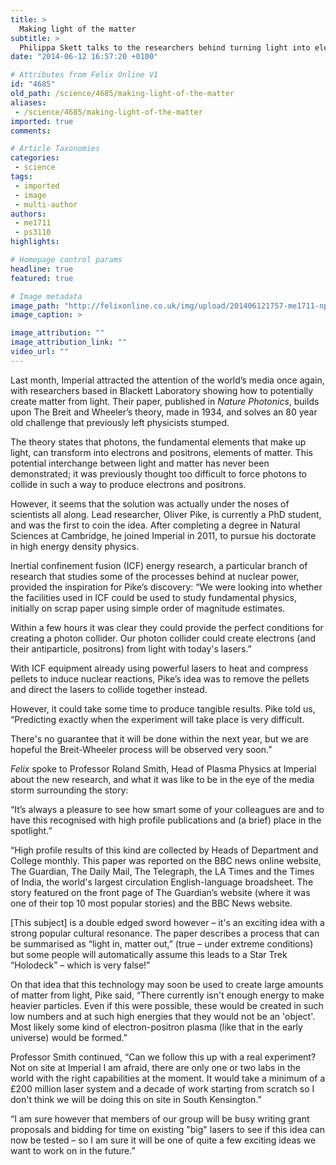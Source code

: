```yaml
---
title: >
  Making light of the matter
subtitle: >
  Philippa Skett talks to the researchers behind turning light into electrons
date: "2014-06-12 16:57:20 +0100"

# Attributes from Felix Online V1
id: "4685"
old_path: /science/4685/making-light-of-the-matter
aliases:
 - /science/4685/making-light-of-the-matter
imported: true
comments:

# Article Taxonomies
categories:
 - science
tags:
 - imported
 - image
 - multi-author
authors:
 - me1711
 - ps3110
highlights:

# Homepage control params
headline: true
featured: true

# Image metadata
image_path: "http://felixonline.co.uk/img/upload/201406121757-me1711-nphoton.2014.118-f1.jpg"
image_caption: >

image_attribution: ""
image_attribution_link: ""
video_url: ""
---
```


Last month, Imperial attracted the attention of the world’s media once again, with researchers based in Blackett Laboratory showing how to potentially create matter from light. Their paper, published in _Nature Photonics_, builds upon The Breit and Wheeler’s theory, made in 1934, and solves an 80 year old challenge that previously left physicists stumped.

The theory states that photons, the fundamental elements that make up light, can transform into electrons and positrons, elements of matter. This potential interchange between light and matter has never been demonstrated; it was previously thought too difficult to force photons to collide in such a way to produce electrons and positrons.

However, it seems that the solution was actually under the noses of scientists all along. Lead researcher, Oliver Pike, is currently a PhD student, and was the first to coin the idea. After completing a degree in Natural Sciences at Cambridge, he joined Imperial in 2011, to pursue his doctorate in high energy density physics.

Inertial confinement fusion (ICF) energy research, a particular branch of research that studies some of the processes behind at nuclear power, provided the inspiration for Pike’s discovery: “We were looking into whether the facilities used in ICF could be used to study fundamental physics, initially on scrap paper using simple order of magnitude estimates.

Within a few hours it was clear they could provide the perfect conditions for creating a photon collider. Our photon collider could create electrons (and their antiparticle, positrons) from light with today's lasers.”

With ICF equipment already using powerful lasers to heat and compress pellets to induce nuclear reactions, Pike’s idea was to remove the pellets and direct the lasers to collide together instead.

However, it could take some time to produce tangible results. Pike told us, “Predicting exactly when the experiment will take place is very difficult.

There's no guarantee that it will be done within the next year, but we are hopeful the Breit-Wheeler process will be observed very soon.”

_Felix_ spoke to Professor Roland Smith, Head of Plasma Physics at Imperial about the new research, and what it was like to be in the eye of the media storm surrounding the story:

“It’s always a pleasure to see how smart some of your colleagues are and to have this recognised with high profile publications and (a brief) place in the spotlight.”

“High profile results of this kind are collected by Heads of Department and College monthly. This paper was reported on the BBC news online website, The Guardian, The Daily Mail, The Telegraph, the LA Times and the Times of India, the world's largest circulation English-language broadsheet. The story featured on the front page of The Guardian’s website (where it was one of their top 10 most popular stories) and the BBC News website.

[This subject] is a double edged sword however – it's an exciting idea with a strong popular cultural resonance. The paper describes a process that can be summarised as “light in, matter out,” (true – under extreme conditions) but some people will automatically assume this leads to a Star Trek “Holodeck” – which is very false!”

On that idea that this technology may soon be used to create large amounts of matter from light, Pike said, “There currently isn't enough energy to make heavier particles. Even if this were possible, these would be created in such low numbers and at such high energies that they would not be an 'object'. Most likely some kind of electron-positron plasma (like that in the early universe) would be formed.”

Professor Smith continued, “Can we follow this up with a real experiment? Not on site at Imperial I am afraid, there are only one or two labs in the world with the right capabilities at the moment. It would take a minimum of a £200 million laser system and a decade of work starting from scratch so I don't think we will be doing this on site in South Kensington.”

“I am sure however that members of our group will be busy writing grant proposals and bidding for time on existing "big" lasers to see if this idea can now be tested – so I am sure it will be one of quite a few exciting ideas we want to work on in the future.”
